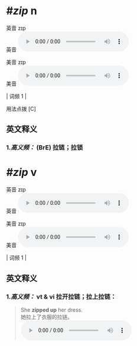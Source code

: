 # ***\#zip*** n
英音 zɪp  
英音
<audio src="./media/zip-B.aac" controls="controls"></audio>

美音 zɪp  
美音
<audio src="./media/zip.aac" controls="controls"></audio>



| 词频 1 |  

用法点拨  [C]

英文释义
---
### 1.*高义频：* **(BrE) 拉链；拉锁**  


# ***\#zip*** v
英音 zɪp  
英音
<audio src="./media/zip-B.aac" controls="controls"></audio>

美音 zɪp  
美音
<audio src="./media/zip.aac" controls="controls"></audio>



| 词频 1 |  

英文释义
---
### 1.*高义频：* **vt & vi 拉开拉链；拉上拉链：**  

 > She **zipped up** her dress.   
 > 她拉上了衣服的拉链。    
<audio src="./media/1-zip.aac" controls="controls"></audio>


